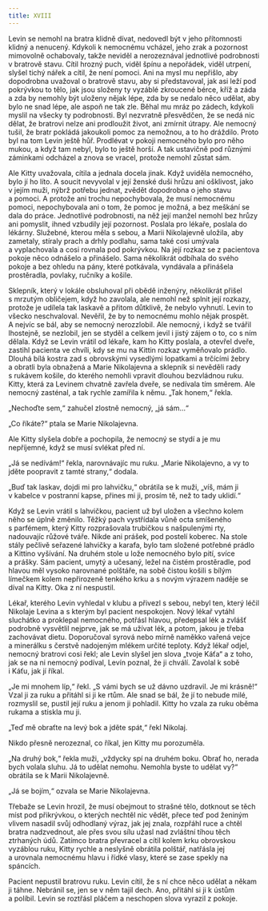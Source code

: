 ```yaml
---
title: XVIII
---
```


Levin se nemohl na bratra klidně dívat, nedovedl být v jeho přítomnosti klidný a nenucený. Kdykoli k nemocnému vcházel, jeho zrak a pozornost mimovolně ochabovaly, takže neviděl a nerozeznával jednotlivé podrobnosti v bratrově stavu. Cítil hrozný puch, viděl špínu a nepořádek, viděl utrpení, slyšel tichý nářek a cítil, že není pomoci. Ani na mysl mu nepřišlo, aby dopodrobna uvažoval o bratrově stavu, aby si představoval, jak asi leží pod pokrývkou to tělo, jak jsou složeny ty vyzáblé zkroucené bérce, kříž a záda a zda by nemohly být uloženy nějak lépe, zda by se nedalo něco udělat, aby bylo ne snad lépe, ale aspoň ne tak zle. Běhal mu mráz po zádech, kdykoli myslil na všecky ty podrobnosti. Byl nezvratně přesvědčen, že se nedá nic dělat, že bratrovi nelze ani prodloužit život, ani zmírnit útrapy. Ale nemocný tušil, že bratr pokládá jakoukoli pomoc za nemožnou, a to ho dráždilo. Proto byl na tom Levin ještě hůř. Prodlévat v pokoji nemocného bylo pro něho mukou, a když tam nebyl, bylo to ještě horší. A tak ustavičně pod různými záminkami odcházel a znova se vracel, protože nemohl zůstat sám.

Ale Kitty uvažovala, cítila a jednala docela jinak. Když uviděla nemocného, bylo jí ho líto. A soucit nevyvolal v její ženské duši hrůzu ani ošklivost, jako v jejím muži, nýbrž potřebu jednat, zvědět dopodrobna o jeho stavu a pomoci. A protože ani trochu nepochybovala, že musí nemocnému pomoci, nepochybovala ani o tom, že pomoc je možná, a bez meškání se dala do práce. Jednotlivé podrobnosti, na něž její manžel nemohl bez hrůzy ani pomyslit, ihned vzbudily její pozornost. Poslala pro lékaře, poslala do lékárny. Služebné, kterou měla s sebou, a Marii Nikolajevně uložila, aby zametaly, stíraly prach a drhly podlahu, sama také cosi umývala a vyplachovala a cosi rovnala pod pokrývkou. Na její rozkaz se z pacientova pokoje něco odnášelo a přinášelo. Sama několikrát odbíhala do svého pokoje a bez ohledu na pány, které potkávala, vyndávala a přinášela prostěradla, povlaky, ručníky a košile.

Sklepník, který v lokále obsluhoval při obědě inženýry, několikrát přišel s mrzutým obličejem, když ho zavolala, ale nemohl než splnit její rozkazy, protože je udílela tak laskavě a přitom důtklivě, že nebylo vyhnutí. Levin to všecko neschvaloval. Nevěřil, že by to nemocnému mohlo nějak prospět. A nejvíc se bál, aby se nemocný nerozzlobil. Ale nemocný, i když se tvářil lhostejně, se nezlobil, jen se styděl a celkem jevil i jistý zájem o to, co s ním dělala. Když se Levin vrátil od lékaře, kam ho Kitty poslala, a otevřel dveře, zastihl pacienta ve chvíli, kdy se mu na Kittin rozkaz vyměňovalo prádlo. Dlouhá bílá kostra zad s obrovskými vysedlými lopatkami a trčícími žebry a obratli byla obnažená a Marie Nikolajevna a sklepník si nevěděli rady s rukávem košile, do kterého nemohli vpravit dlouhou bezvládnou ruku. Kitty, která za Levinem chvatně zavřela dveře, se nedívala tím směrem. Ale nemocný zasténal, a tak rychle zamířila k němu. „Tak honem,“ řekla.

„Nechoďte sem,“ zahučel zlostně nemocný, „já sám…“

„Co říkáte?“ ptala se Marie Nikolajevna.

Ale Kitty slyšela dobře a pochopila, že nemocný se stydí a je mu nepříjemné, když se musí svlékat před ní.

„Já se nedívám!“ řekla, narovnávajíc mu ruku. „Marie Nikolajevno, a vy to jděte poopravit z tamté strany,“ dodala.

„Buď tak laskav, dojdi mi pro lahvičku,“ obrátila se k muži, „víš, mám ji v kabelce v postranní kapse, přines mi ji, prosím tě, než to tady uklidí.“

Když se Levin vrátil s lahvičkou, pacient už byl uložen a všechno kolem něho se úplně změnilo. Těžký pach vystřídala vůně octa smíšeného s parfémem, který Kitty rozprašovala trubičkou s našpulenými rty, nadouvajíc růžové tváře. Nikde ani prášek, pod postelí koberec. Na stole stály pečlivě seřazené lahvičky a karafa, bylo tam složené potřebné prádlo a Kittino vyšívání. Na druhém stole u lože nemocného bylo pití, svíce a prášky. Sám pacient, umytý a učesaný, ležel na čistém prostěradle, pod hlavou měl vysoko narovnané polštáře, na sobě čistou košili s bílým límečkem kolem nepřirozeně tenkého krku a s novým výrazem naděje se díval na Kitty. Oka z ní nespustil.

Lékař, kterého Levin vyhledal v klubu a přivezl s sebou, nebyl ten, který léčil Nikolaje Levina a s kterým byl pacient nespokojen. Nový lékař vytáhl sluchátko a proklepal nemocného, potřásl hlavou, předepsal lék a zvlášť podrobně vysvětlil nejprve, jak se má užívat lék, a potom, jakou je třeba zachovávat dietu. Doporučoval syrová nebo mírně naměkko vařená vejce a minerálku s čerstvě nadojeným mlékem určité teploty. Když lékař odjel, nemocný bratrovi cosi řekl; ale Levin slyšel jen slova „tvoje Káťa“ a z toho, jak se na ni nemocný podíval, Levín poznal, že ji chválí. Zavolal k sobě i Káťu, jak jí říkal.

„Je mi mnohem líp,“ řekl. „S vámi bych se už dávno uzdravil. Je mi krásně!“ Vzal ji za ruku a přitáhl si ji ke rtům. Ale snad se bál, že jí to nebude milé, rozmyslil se, pustil její ruku a jenom ji pohladil. Kitty ho vzala za ruku oběma rukama a stiskla mu ji.

„Teď mě obraťte na levý bok a jděte spát,“ řekl Nikolaj.

Nikdo přesně nerozeznal, co říkal, jen Kitty mu porozuměla.

„Na druhý bok,“ řekla muži, „vždycky spí na druhém boku. Obrať ho, nerada bych volala sluhu. Já to udělat nemohu. Nemohla byste to udělat vy?“ obrátila se k Marii Nikolajevně.

„Já se bojím,“ ozvala se Marie Nikolajevna.

Třebaže se Levin hrozil, že musí obejmout to strašné tělo, dotknout se těch míst pod přikrývkou, o kterých nechtěl nic vědět, přece teď pod ženiným vlivem nasadil svůj odhodlaný výraz, jak jej znala, rozpřáhl ruce a chtěl bratra nadzvednout, ale přes svou sílu užasl nad zvláštní tíhou těch ztrhaných údů. Zatímco bratra převracel a cítil kolem krku obrovskou vyzáblou ruku, Kitty rychle a neslyšně obrátila polštář, natřásla jej a urovnala nemocnému hlavu i řídké vlasy, které se zase spekly na spáncích.

Pacient nepustil bratrovu ruku. Levin cítil, že s ní chce něco udělat a někam ji táhne. Nebránil se, jen se v něm tajil dech. Ano, přitáhl si ji k ústům a políbil. Levin se roztřásl pláčem a neschopen slova vyrazil z pokoje.
